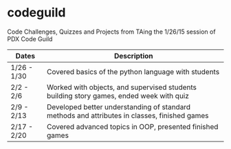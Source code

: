 # codeguild
Code Challenges, Quizzes and Projects from TAing the 1/26/15 session of PDX Code Guild

| Dates | Description | 
|-------|-----------------|
|1/26 - 1/30 | Covered basics of the python language with students|
|2/2 - 2/6 | Worked with objects, and supervised students building story games, ended week with quiz |
|2/9 - 2/13 | Developed better understanding of standard methods and attributes in classes, finished games |
|2/17 - 2/20 | Covered advanced topics in OOP, presented finished games |
